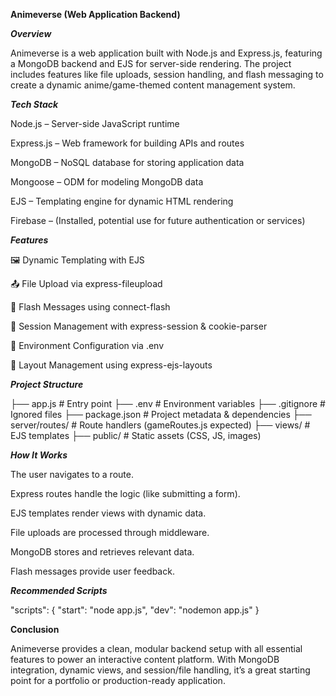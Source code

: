 **Animeverse (Web Application Backend)**

**_Overview_**

Animeverse is a web application built with Node.js and Express.js, featuring a MongoDB backend and EJS for server-side rendering. The project includes features like file uploads, session handling, and flash messaging to create a dynamic anime/game-themed content management system.

_****Tech Stack****_

Node.js – Server-side JavaScript runtime

Express.js – Web framework for building APIs and routes

MongoDB – NoSQL database for storing application data

Mongoose – ODM for modeling MongoDB data

EJS – Templating engine for dynamic HTML rendering

Firebase – (Installed, potential use for future authentication or services)

_**Features**_

🖼️ Dynamic Templating with EJS

📤 File Upload via express-fileupload

💬 Flash Messages using connect-flash

🔐 Session Management with express-session & cookie-parser

🔧 Environment Configuration via .env

🧱 Layout Management using express-ejs-layouts

**_Project Structure_**

├── app.js                # Entry point
├── .env                  # Environment variables
├── .gitignore            # Ignored files
├── package.json          # Project metadata & dependencies
├── server/routes/        # Route handlers (gameRoutes.js expected)
├── views/                # EJS templates
├── public/               # Static assets (CSS, JS, images)

_**How It Works**_

The user navigates to a route.

Express routes handle the logic (like submitting a form).

EJS templates render views with dynamic data.

File uploads are processed through middleware.

MongoDB stores and retrieves relevant data.

Flash messages provide user feedback.


_**Recommended Scripts**_

"scripts": {
  "start": "node app.js",
  "dev": "nodemon app.js"
}

**Conclusion**

Animeverse provides a clean, modular backend setup with all essential features to power an interactive content platform. With MongoDB integration, dynamic views, and session/file handling, it’s a great starting point for a portfolio or production-ready application.
